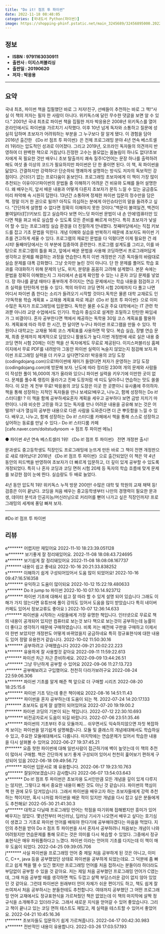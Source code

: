 ```yaml
---
title: "Do it! 점프 투 파이썬"
date: 2022-11-18 08:48:05
categories: [국내도서 Python(파이썬)]
image: https://shopping-phinf.pstatic.net/main_3245689/32456895000.20221019105649.jpg
---
```


## **정보**

- **ISBN : 9791163030911**
- **출판사 : 이지스퍼블리싱**
- **출판일 : 20190620**
- **저자 : 박응용**

------



## **요약**

국내 최초, 파이썬 책을 집필했던 바로 그 저자!친구, 선배들이 추천하는 바로 그 책!“사실 이 책의 저자는 필자 한 사람이 아니다. 위키독스에 달린 무수한 댓글을 보면 알 수 있다.” 2001년 국내 최초로 파이썬 책을 집필한 저자 박응용은 2008년 위키독스를 열어 온라인에서도 파이썬을 가르치기 시작했다. 이후 10년 넘게 독자와 소통하고 질문에 성실히 답하며 초보자가 어려워하는 부분을 그 누구보다 잘 알게 됐다. 이 경험을 담아 2016년 출간한 《Do it! 점프 투 파이썬》은 전체 프로그래밍 분야 4년 연속 베스트셀러 1위라는 압도적인 성과로 이어졌다. 그리고 2019년, 오프라인 독자들의 의견까지 반영하여 더 완벽한 책으로 거듭났다.진정한 고수는 쓸모없는 몸놀림이 하나도 없다!초보자에게 꼭 필요한 것만 배우니 초보 탈출까지 쾌속 질주!C언어는 문장 하나를 출력하려 해도 여섯 줄 이상의 코드가 필요하지만 파이썬은 단 한 줄이면 된다. 이 책, 꼭 파이썬을 닮았다. 간결하지만 강력하다! 단순하되 명쾌하게 설명하는 방식도 저자의 독보적인 강점이다. 군더더기 없는 프로다움이 돋보인다. 프로그래밍 초보자에게 이 책이 가장 많이 추천되는 이유이다!파이썬의 문법들 중 이해하기 어려운 건 비유와 도해를 들어 설명한다. 왜 배우는지, 앞서 배운 내용과 어떻게 다른지 초보자가 문득 느낄 수 있는 궁금증도 미리 파악해 속 시원히 답한다. 13년간 소통하며 정제한 파이썬 입문의 정수만을 담은 책. 정말 이거 한 권으로 될까? 아직도 의심하는 분에게 아인슈타인의 말을 들려주고 싶다. “간단하게 설명할 수 없다면 정확히 이해하지 못한 것이다.”백문이 불여일견, 백견이 불여일타(打)!키보드 잡고 실습하다 보면 어느덧 파이썬 문법이 내 손 안에!컴퓨터만 있다면 책을 펴고 바로 실습할 수 있도록 모든 준비를 빠르게 마친다. 특히 초보자가 낯설어 할 수 있는 프로그래밍 실습 환경을 더 친절하게 안내했다. 첫째마당에서는 직접 키보드를 잡고 기초 문법을 익힌다. 개념 이해와 실습을 반복하기 때문에 초보자도 파이썬 기초를 견고하게 세울 수 있다. 프로그램의 재료인 문법을 다 익혔다면 이제 필요한 건 레시피! 둘째마당에서는 이 부분에 집중하여 훈련한다. 프로그램 설계도를 그리고, 이를 바탕으로 프로그램의 틀을 짜고, 앞에서 배운 문법을 사용해 코딩하면서 프로그래머답게 생각하고 문제를 해결하는 과정을 연습한다.특히 이번 개정판은 기존 독자들의 바람대로 실습 문제를 대폭 강화했다. 그냥 숫자만 늘린 것이 아니다. 단 한 문제를 풀어도 학습 효과를 극대화하기 위해 문제의 난도, 위치, 분량을 꼼꼼히 고려해 설계했다. 본문 속에는 문법을 정확히 이해했는지 그 자리에서 손쉽게 확인할 수 있는 나 혼자 코딩 문제를 넣었다. 장 하나를 끝낼 때마다 풍부하게 주어지는 연습 문제에서는 학습 내용을 점검하고 기초 실력을 탄탄하게 만들 수 있다. 책의 마무리 코딩 면허 시험 20제까지 다 풀고 나면 어디서 파이썬 좀 한다는 소리가 들려오기 시작할 것이다.독학은 물론 대학 교재로도 인기!독학용 학습 계획표 + 교재용 계획표 따로 제공!《Do it! 점프 투 파이썬》으로 이미 수많은 독자가 프로그래밍에 입문했다. 독학은 물론 수도권 주요 대학에서는 IT 관련 학과뿐 아니라 교양 수업에서도 인기다. 학습자 중심으로 설계한 조밀하고 탄탄한 짜임새가 그 비결이다. 혼자 공부한다면 책에서 제공하는 독학용 30일 코스 계획표를 활용하자. 계획표에 따라 하루 한 시간, 한 달이면 누구나 파이썬 프로그램을 만들 수 있다. 학원이나 대학교는 교재용 16회 코스 계획표를 사용하면 딱 맞다. 복습 실습, 장별 연습 문제, 최종 문제까지 체계적으로 담았으니 활용도가 높다.이번 개정판에 새로 실은 내용 중 코딩 면허 시험 20제는 이전 책을 산 독자에게도 무료로 제공된다. 이지스퍼블리싱 홈페이지에서 무료 PDF를 내려받아 그동안 파이썬 실력이 녹슬지 않았는지 점검해 보자.파이썬 프로그래밍 실력을 더 키우고 싶다면?오라! 박응용의 코딩 도장(codingdojang.com)으로!파이썬에 재미가 들렸다면 저자가 운영하는 코딩 도장(codingdojang.com)에 방문해 보자. 난도에 따라 정리된 230여 개의 문제와 사람들이 작성한 풀이 16,000여 개가 올라와 있으니 파이썬 실력을 키우기에 이만한 곳이 없다. 문제를 풀수록 랭킹이 올라가고 진짜 도장처럼 색 띠도 달아주니 연습하는 맛도 쏠쏠하다. 이 모든 게 전부 무료! 박응용의 코딩 도장은 이곳 한 곳뿐이니 유사품에 주의하자.책을 통해 성장하는 지적인 독자들을 만나 보세요!배우고, 나누고, 함께 성장하는 Do it! 스터디룸! ? 이 책을 함께 공부하세요혼자 계획을 세우고 공부하다 보면 금방 지치기 마련이다. 나와 비슷한 고민을 하고 있는 독자를 만나 어려운 내용을 공유해 보는 것은 어떨까? 내가 열심히 공부한 내용으로 다른 사람을 도와준다면 더 큰 뿌듯함을 느낄 수 있다. 배우고, 나누고, 함께 성장하는 Do it! 스터디룸 카페에서 책을 통해 스스로 성장하고 싶어하는 동료를 만날 수 있다.- Do it! 스터디룸 카페 [cafe.naver.com/doitstudyroom → 점프 투 파이썬 메뉴]

● 파이썬 4년 연속 베스트셀러 1위!
《Do it! 점프 투 파이썬》 전면 개정판 출시!

문과생도 중고등학생도 직장인도 프로그래밍에 눈뜨게 만든 바로 그 책이 전면 개정판으로 새로 태어났다! 2016년 《Do it! 점프 투 파이썬》으로 출간되었던 이 책은 약 4년 동안의 피드백을 반영하여 초보자가 더 빠르게 입문하고, 더 깊이 있게 공부할 수 있도록 개정되었다. 특히 나 혼자 코딩과 코딩 면허 시험 20제 등 독자의 학습 흐름에 맞게 문제를 보강한 점이 눈에 띈다. 실습량도 두 배로 늘었다.

4년 동안 압도적 1위! 위키독스 누적 방문 200만! 수많은 대학 및 학원의 교재 채택 등! 검증은 이미 끝났다. 코딩을 처음 배우는 중고등학생부터 나만의 경쟁력이 필요한 문과생, 데이터 분석과 인공지능/머신러닝으로 커리어를 뻗어 나가고 싶은 직장인까지! 프로그래밍의 세계에 풍덩 빠져 보자.



------

#Do it! 점프 투 파이썬


## **리뷰** 

  e******* 어렵지만 재밌어요 2022-11-10 18:23:39.051128 <br/>  w******* 보기좋게 잘 정리돼있어요. 2022-11-08 18:08:43.724695 <br/>  a******* 보기쉽게 잘 정리돼있어요 2022-11-08 18:08:08.167737 <br/>  j******* 내용이 쉽고 좋네요 2022-10-16 20:21:33.838252 <br/>  s******* 이해하기 쉽게 구성되어있어서 도움 많이 되었어요! 2022-10-16 09:47:16.516358 <br/>  b******* 유익하고 도움이 많이되요 2022-10-12 15:22:19.480633 <br/>  y******* Do it jump to 파이썬 2022-10-10 07:10:14.923712 <br/>  p******* 파이썬 기초에 대해서 쉽고 잘 따라 할 수 있게 설명 되어 있습니다 그래도 이해가 가지 않는다면 유튜브에 풀이 강의도 있어서 도움을 많이 받았습니다 특히 네이버 카페도 있어서 정보교류도 좋아요 ) 2022-10-07 12:36:14.633 <br/>  r******* 파이썬을 시작하는 사람들에게 가장 유명한 책입니다. 인터넷으로 무료로 책의 내용이 공개되어 있지만 컴퓨터로 보는것 보다 책으로 보는것이 공부하는데 능률이 더 좋다고 생각하기 때문에 구매하였습니다. 비록 저는 예전에 구판을 구매하고 이제서야 한번 보았지만 개정판도 어떻게 바뀌었을지 궁금하네요 특히 정규표현식에 대한 내용도 있어 정말 유용한거 같습니다. 2022-10-02 11:50:30.16 <br/>  k******* 공부하려고 구매했습니다 2022-09-21 20:02:22.223 <br/>  k******* 유용하게 잘 사용할것 같아요 2022-09-11 11:59:22.613 <br/>  t******* 파이션 차근 차근 준비하세요. 2022-09-09 13:44:26.51 <br/>  u******* 그냥 무난하게 공부할 수 있어요 2022-09-06 11:27:13.723 <br/>  r******* 공부해보려고 구입했어요. 천천히 다라가보려구요 2022-08-24 22:59:06.306 <br/>  k******* 파이썬 기초를 알게 해준 책 앞으로 더 구매할 시리즈 2022-08-20 18:25:15.6 <br/>  e******* 파이썬 기초 닦는데 좋은 책이에요 2022-08-16 14:51:11.43 <br/>  b******* 파이썬을 혼자 공부하는데 도움이 되는 책. 2022-07-24 14:20:17.133 <br/>  j******* 초보자도 쉽게 잘  설명이 되어있어요 2022-07-20 19:19:00.2 <br/>  f******* 파이썬 코딩의 기본이 되는 책입니다. 2022-07-12 22:30:10.693 <br/>  b******* 비전공자로서 도움이 되길 바랍니다. 2022-07-06 23:51:35.46 <br/>  x******* 파이썬의 기초부터 주요 모듈까지...
쉬우면서도 익숙하지않으면 자칫 복잡하게 보이는 파이썬을 알기쉽게 설명해줍니다.
모듈 및 클래스의 개념에대해서도 학습하실 수 있고, 주요한 모듈에대해서도 다룹니다.
마지막에는 연습문제가 있어서 학습한 내용을 다시 살펴볼 수 있어요 2022-06-27 19:37:45.21 <br/>  f******* 요즘 핫한 파이썬에 대해 일반사람이 접근하기에 벽이 높앗는데 이 책의 추천이 많아서 구매함. 책은 간단하게 보기 좋게 구성되어 있어서 천천히 훑어보기 편하게 구성되어 있음 2022-06-18 09:49:56.72 <br/>  r******* 파이썬 입문서로 꽤 유용합니다. 2022-06-17 19:23:10.763 <br/>  g******* 잘읽어보겠습니다 감사합니다 2022-06-07 13:54:03.643 <br/>  x******* Do it! 점프 투 파이썬은 초보자용 도서인만큼 모든 개념을 깊이 있게 다루지는 않지만, 그렇다고 해서 중요한 내용이 빠진 것도 아닌 것 같습니다. 파이썬의 핵심이 책 한 권에 모두 담겨있습니다. 그래서 파이썬을 배우고자 하는 초보자들에게 강력 추천하는 책이지만, 혹시 나처럼 파이썬을 배운 적이 있지만 개념을 다시 잡고 싶은 분들에게도 추천해요! 2022-05-30 21:41:30.3 <br/>  g******* 대학교 다닐때 프로그래밍 언어는 학점을 따기위해 접해봤지만 흥미가 있어 배우지는 않았다.
몇년전부터 머신러닝, 딥러닝 기사가 나오면서 배우고 싶다는 호기심이 생겼고 그 기초로 파이썬 언어를 배워야 한다기에
공부해야겠다는 마음을 먹었다.
지인의 추천을 받아 Do it 점프 투 파이썬을 사서 혼자서 공부하려니 처음보는 개념이 나와 어려웠지만
연습문제를 통해 모르는 것은 의미를 다시 복습할 수 있었다. 그중에서 정규표현식은 매우 파워풀하다고 느꼈다.
파이썬 이라는 언어의 기초를 다지는데 이 책이 매우 도움이 되었다. 2022-04-25 09:39:05.706 <br/>  j******* 사실 파이썬을 프로그래밍 언어 중 제일 처음 공부하게 된 것은 아니고, 이미 C, C++, java 등을 공부했었던 상태로 파이썬을 공부하게 되었는데요. 그 덕분에 좀 빠르고 쉽게 책을 뗄 수 있긴 했지만 프로그래밍 언어를 처음 접하시는 분들이라 하더라도 부담없이 공부할 수 있을 것 같아요.
저는 제일 처음 공부했던 프로그래밍 언어가 C였는데, 그때 처음 공부할 때를 생각하면 책도 두껍고 살짝 부담스러운 감이 없지 않아 있었던 것 같아요. 그런데 파이썬은 원래부터 언어 자체가 쉬운 편이기도 하고, 책도 쉽게 잘 쓰여져서 처음 공부하시는 분들한테도 추천합니다.
여태까지 공부했던 그 어떤 프로그래밍 언어 교재에서도 정규표현식을 가르쳐줬던 책은 없었는데 이 책의 마지막에 살짝 정규식을 소개해주고 있더라구요. 그래서 새로운 지식을 얻어갈 수 있어 좋았습니다.
그리고 책이 끝나고 있는 코딩 면허 테스트도 재밌고, 제 실력을 테스트할 수 있어서 좋았어요. 2022-04-21 10:45:16.36 <br/>  t******* 초보자들도 입문하기 쉽게 가르쳐줍니다. 2022-04-17 00:42:30.983 <br/>  x******* 전반적인 내용이 유용합니다. 2022-03-26 17:03:57.193 <br/>